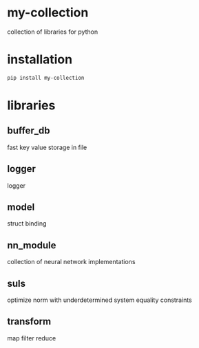# my-collection 

collection of libraries for python

# installation

```bash
pip install my-collection
```

# libraries

## buffer_db

fast key value storage in file

## logger

logger

## model

struct binding

## nn_module

collection of neural network implementations

## suls

optimize norm with underdetermined system equality constraints

## transform

map filter reduce
